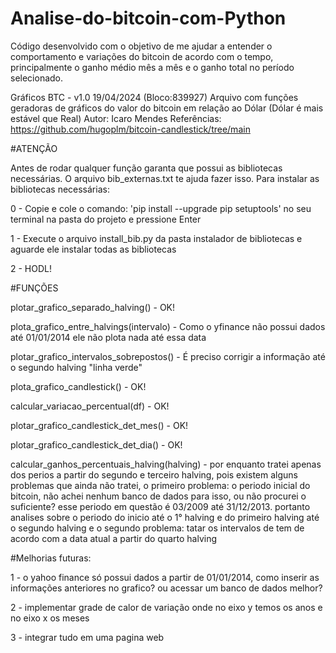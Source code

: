 # Analise-do-bitcoin-com-Python
Código desenvolvido com o objetivo de me ajudar a entender o comportamento e variações do bitcoin de acordo com o tempo, principalmente o ganho médio mês a mês e o ganho total no período selecionado.

Gráficos BTC - v1.0 19/04/2024 (Bloco:839927)
Arquivo com funções geradoras de gráficos do valor do bitcoin em relação ao Dólar (Dólar é mais estável que Real)
Autor: Icaro Mendes
Referências: https://github.com/hugoplm/bitcoin-candlestick/tree/main

#ATENÇÃO 

Antes de rodar qualquer função garanta que possui as bibliotecas necessárias. 
O arquivo bib_externas.txt te ajuda fazer isso. Para instalar as bibliotecas necessárias:

0 - Copie e cole o comando: 'pip install --upgrade pip setuptools' no seu terminal na pasta do projeto e pressione Enter

1 - Execute o arquivo install_bib.py da pasta instalador de bibliotecas e aguarde ele instalar todas as bibliotecas

2 - HODL!


#FUNÇÕES
        
plotar_grafico_separado_halving() - OK!
        
plota_grafico_entre_halvings(intervalo) - Como o yfinance não possui dados até 01/01/2014 ele não plota nada até essa data
        
plotar_grafico_intervalos_sobrepostos() - É preciso corrigir a informação até o segundo halving "linha verde" 
        
plota_grafico_candlestick() - OK!
        
calcular_variacao_percentual(df) - OK!
        
plotar_grafico_candlestick_det_mes() - OK!
        
 plotar_grafico_candlestick_det_dia() - OK!
        
calcular_ganhos_percentuais_halving(halving) - por enquanto tratei apenas dos perios a partir do segundo e terceiro halving, pois
            existem alguns problemas que ainda não tratei, o primeiro problema: o periodo inicial do bitcoin, não achei nenhum banco de dados 
            para isso, ou não procurei o suficiente? esse periodo em questão é 03/2009 até 31/12/2013. portanto analises sobre o periodo do 
            inicio até o 1° halving e do primeiro halving até o segundo halving e o segundo problema: tatar os intervalos de tem de acordo 
            com a data atual a partir do quarto halving
    
    
#Melhorias futuras: 

1 - o yahoo finance só possui dados a partir de 01/01/2014, como inserir as informações anteriores no grafico? ou acessar um banco de dados melhor?

2 - implementar grade de calor de variação onde no eixo y temos os anos e no eixo x os meses

3 - integrar tudo em uma pagina web
